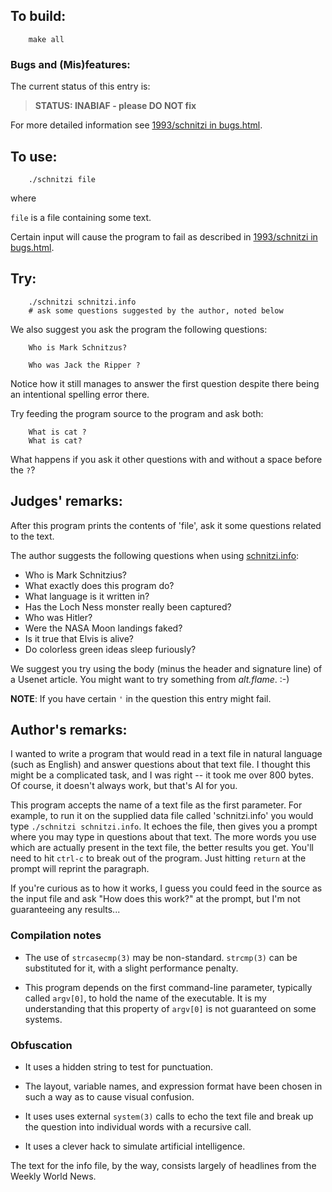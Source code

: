 ## To build:

``` <!---sh-->
    make all
```


### Bugs and (Mis)features:

The current status of this entry is:

> **STATUS: INABIAF - please DO NOT fix**

For more detailed information see [1993/schnitzi in bugs.html](../../bugs.html#1993_schnitzi).


## To use:

``` <!---sh-->
    ./schnitzi file
```

where


`file` is a file containing some text.

Certain input will cause the program to fail as described
in [1993/schnitzi in bugs.html](../../bugs.html#1993_schnitzi).


## Try:

``` <!---sh-->
    ./schnitzi schnitzi.info
    # ask some questions suggested by the author, noted below
```

We also suggest you ask the program the following questions:

``` <!---sh-->
    Who is Mark Schnitzus?

    Who was Jack the Ripper ?
```

Notice how it still manages to answer the first question despite there being an
intentional spelling error there.

Try feeding the program source to the program and ask both:

``` <!---sh-->
    What is cat ?
    What is cat?
```

What happens if you ask it other questions with and without a space before the
`?`?


## Judges' remarks:

After this program prints the contents of 'file', ask it
some questions related to the text.

The author suggests the following questions when using
[schnitzi.info](%%REPO_URL%%/1993/schnitzi/schnitzi.info):


- Who is Mark Schnitzius?
- What exactly does this program do?
- What language is it written in?
- Has the Loch Ness monster really been captured?
- Who was Hitler?
- Were the NASA Moon landings faked?
- Is it true that Elvis is alive?
- Do colorless green ideas sleep furiously?

We suggest you try using the body (minus the header and signature line)
of a Usenet article.  You might want to try something from _alt.flame_.  :-)

**NOTE**: If you have certain  `'` in the question this entry might fail.


## Author's remarks:

I wanted to write a program that would read in a text file in
natural language (such as English) and answer questions about that
text file.  I thought this might be a complicated task, and I was
right -- it took me over 800 bytes.  Of course, it doesn't always
work, but that's AI for you.

This program accepts the name of a text file as the first parameter.  For
example, to run it on the supplied data file called 'schnitzi.info' you would
type `./schnitzi schnitzi.info`.  It echoes the file, then gives you a prompt
where you may type in questions about that text.  The more words you use which
are actually present in the text file, the better results you get.  You'll need
to hit `ctrl-c` to break out of the program.  Just hitting `return` at the
prompt will reprint the paragraph.

If you're curious as to how it works, I guess you could feed in the
source as the input file and ask "How does this work?" at the prompt,
but I'm not guaranteeing any results...


### Compilation notes

-  The use of `strcasecmp(3)` may be non-standard.  `strcmp(3)` can be substituted for
it, with a slight performance penalty.

-  This program depends on the first command-line parameter, typically called
`argv[0]`, to hold the name of the executable.  It is my understanding that this
property of `argv[0]` is not guaranteed on some systems.


### Obfuscation

-  It uses a hidden string to test for punctuation.

-  The layout, variable names, and expression format have been chosen in such a
way as to cause visual confusion.

-  It uses uses external `system(3)` calls to echo the text file and break up the
question into individual words with a recursive call.

-  It uses a clever hack to simulate artificial intelligence.

The text for the info file, by the way, consists largely of headlines
from the Weekly World News.


<!--

    Copyright © 1984-2024 by Landon Curt Noll. All Rights Reserved.

    You are free to share and adapt this file under the terms of this license:

        Creative Commons Attribution-ShareAlike 4.0 International (CC BY-SA 4.0)

    For more information, see:

        https://creativecommons.org/licenses/by-sa/4.0/

-->

